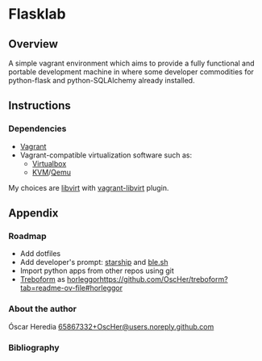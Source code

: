 # Flasklab 

## Overview
A simple vagrant environment which aims to provide a fully functional and
portable development machine in where some developer commodities for
python-flask and python-SQLAlchemy already installed.

## Instructions
### Dependencies
* [Vagrant](https://www.vagrantup.com/)
* Vagrant-compatible virtualization software such as:
    * [Virtualbox]()
    * [KVM](https://linux-kvm.org/page/Main_Page)/[Qemu](https://www.qemu.org/)

My choices are [libvirt](https://libvirt.org/) with [vagrant-libvirt](https://github.com/vagrant-libvirt/vagrant-libvirt) plugin.


## Appendix

### Roadmap
* Add dotfiles
* Add developer's prompt: [starship](https://starship.rs/) and [ble.sh](https://github.com/akinomyoga/ble.sh)
* Import python apps from other repos using git
* [Treboform](https://github.com/OscHer/treboform) as [horleggor]()https://github.com/OscHer/treboform?tab=readme-ov-file#horleggor

### About the author
Óscar Heredia 65867332+OscHer@users.noreply.github.com

### Bibliography


